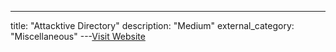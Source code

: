 ---
title: "Attacktive Directory"
description: "Medium"
external_category: "Miscellaneous"
---[Visit Website](https://tryhackme.com/room/attacktivedirectory)

